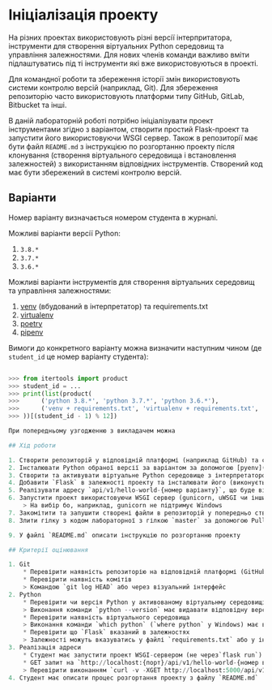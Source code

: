 # Ініціалізація проекту

На різних проектах використовують різні версії інтерпритатора, інструменти для створення віртуальних Python середовищ та управління залежностями. Для нових членів команди важливо вміти підлаштуватись під ті інструменти які вже використовуються в проекті.

Для командної роботи та збереження історії змін використовують системи контролю версій (наприклад, Git). Для збереження репозиторію часто використовують платформи типу GitHub, GitLab, Bitbucket та інші. 

В даній лабораторній роботі потрібно ініціалізувати проект інструментами згідно з варіантом, створити простий Flask-проект та запустити його використовуючи WSGI сервер. Також в репозиторії має бути файл `README.md` з інструкцією по розгортанню проекту після клонування (створення віртуального середовища і встановлення залежностей) з використанням відповідних інструментів. Створений код має бути збережений в системі контролю версій.

## Варіанти

Номер варіанту визначається номером студента в журналі. 

Можливі варіанти версії Python:
1. `3.8.*` 
2. `3.7.*` 
3. `3.6.*`

Можливі варіанти інструментів для створення віртуальних середовищ та управління залежностями:
1. [venv](https://docs.python.org/3/tutorial/venv.html) (вбудований в інтерпретатор) та requirements.txt
2. [virtualenv](https://virtualenv.pypa.io/en/stable/)
3. [poetry](https://python-poetry.org/)
4. [pipenv](https://pipenv.pypa.io/en/latest/)

Вимоги до конкретного варіанту можна визначити наступним чином (де `student_id` це номер варіанту студента):
```python

>>> from itertools import product
>>> student_id = ...
>>> print(list(product(
>>>      ('python 3.8.*', 'python 3.7.*', 'python 3.6.*'), 
>>>      ('venv + requirements.txt', 'virtualenv + requirements.txt', 'poetry', 'pipenv')
>>> ))[(student_id - 1) % 12])

При попередньому узгодженню з викладачем можна 

## Хід роботи

1. Створити репозиторій у відповідній платформі (наприклад GitHub) та склонувати його, створити нову гілку
2. Інсталювати Python обраної версії за варіантом за допомогою [pyenv](https://github.com/pyenv/pyenv)    
3. Створити та активувати віртуальне Python середовище з інтерпретатором версії згідно з варіантом; якщо директорія віртуального середовища створена в директорії проекту, додати її в файл `.gitignore` (саме віртуальне середовище не має комітитись в репозиторій)
4. Добавити `Flask` в залежності проекту та інсталювати його (виконується по-різному залежно від варіанту)
5. Реалізувати адресу `api/v1/hello-world-{номер варіанту}`, що буде відповідати текстом `Hello World {номер варіанту}` з HTTP статус кодом відповіді `200`; Запустити та перевірити правильність виконання
6. Запустити проект використовуючи WSGI сервер (gunicorn, uWSGI чи інший на вибір)
    > На вибір бо, наприклад, gunicorn не підтримує Windows
7. Закомітити та запушити створені файли в репозиторій у попередньо створену гілку
8. Злити гілку з кодом лабораторної з гілкою `master` за допомогою Pull request (він жє ж Merge request) у відповідній платформі ([приклад виконання](https://docs.github.com/en/free-pro-team@latest/github/collaborating-with-issues-and-pull-requests/creating-a-pull-request) для GitHub)

9. У файлі `README.md` описати інструкцію по розгортанню проекту

## Критерії оцінювання

1. Git
    * Перевірити наявність репозиторію на відповідній платформі (GitHub, GitLab чи іншій)
    * Перевірити наявність комітів
    > Командою `git log HEAD` або через візуальний інтерфейс
2. Python
    * Перевірити чи версія Python у активованому віртуальнму середовищі відповідає варіанту
    > Виконання команди `python --version` має видавати відповідну версію
    * Перевірити наявність віртуального середовища
    > Виконання команди `which python` (`where python` у Windows) має вказувати на інтерпритатор у віртуальному середовищі а не на системний, коли віртуальне середовище активоване
    * Перевірити що `Flask` вказаний в залежностях
    > Залежності можуть вказуватись у файлі `requirements.txt` або у іншому файлі залежно від інструменту управління залежностями
3. Реалізація адреси
    * Студент має запустити проект WSGI-сервером (не через`flask run`)
    * GET запит на `http://localhost:{порт}/api/v1/hello-world-{номер варіанту}` віддає текст "Hello World {номер варіанту}" та має HTTP статус код 200
    > Перевірити виконанням `curl -v -XGET http://localhost:5000/api/v1/hello-world-3` або у браузері
4. Студент має описати процес розгортання проекту з файлу `README.md`
